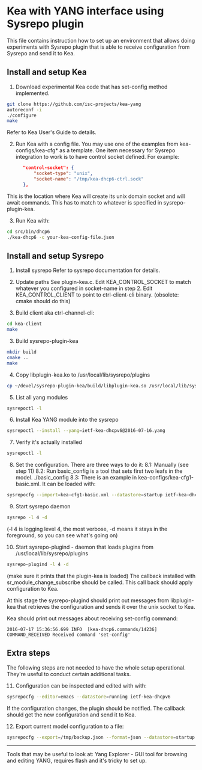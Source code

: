 # Kea with YANG interface using Sysrepo plugin

This file contains instruction how to set up an environment that
allows doing experiments with Sysrepo plugin that is able to receive
configuration from Sysrepo and send it to Kea.

## Install and setup Kea

1. Download experimental Kea code that has set-config method
implemented.

```bash
git clone https://github.com/isc-projects/kea-yang
autoreconf -i
./configure
make
```

Refer to Kea User's Guide to details.

2. Run Kea with a config file.
You may use one of the examples from kea-configs/kea-cfg* as a
template. One item necessary for Sysrepo integration to work is to
have control socket defined. For example:

```json
      "control-socket": {
          "socket-type": "unix",
          "socket-name": "/tmp/kea-dhcp6-ctrl.sock"
      },
```

This is the location where Kea will create its unix domain socket and
will await commands. This has to match to whatever is specified in
sysrepo-plugin-kea.

3. Run Kea with:
```bash
cd src/bin/dhcp6
./kea-dhcp6 -c your-kea-config-file.json
```

## Install and setup Sysrepo

1. Install sysrepo
Refer to sysrepo documentation for details.

2. Update paths
See plugin-kea.c. Edit KEA_CONTROL_SOCKET to match whatever
you configured in socket-name in step 2. Edit KEA_CONTROL_CLIENT
to point to ctrl-client-cli binary. (obsolete: cmake should do this)
3. Build client aka ctrl-channel-cli:
``` bash
cd kea-client
make
```

3. Build sysrepo-plugin-kea
```bash
mkdir build
cmake ..
make
```

4. Copy libplugin-kea.ko to /usr/local/lib/sysrepo/plugins
```bash
cp ~/devel/sysrepo-plugin-kea/build/libplugin-kea.so /usr/local/lib/sysrepo/plugins
```

5. List all yang modules
```bash
sysrepoctl -l
```

6. Install Kea YANG module into the sysrepo 
```bash
sysrepoctl --install --yang=ietf-kea-dhcpv6@2016-07-16.yang
```
7. Verify it's actually installed
```bash
sysrepoctl -l
```

8. Set the configuration. There are three ways to do it:
8.1: Manually (see step 11)
8.2: Run basic_config is a tool that sets first two leafs in the model.
     ./basic_config
8.3: There is an example in kea-configs/kea-cfg1-basic.xml. It can be
loaded with:

```bash
sysrepocfg --import=kea-cfg1-basic.xml --datastore=startup ietf-kea-dhcpv6
```

9. Start sysrepo daemon
```bash
sysrepo -l 4 -d
```
(-l 4 is logging level 4, the most verbose, -d means it stays in the
foreground, so you can see what's going on)

10. Start sysrepo-plugind - daemon that loads plugins from /usr/local/lib/sysrepo/plugins

```bash
sysrepo-plugind -l 4 -d
```
(make sure it prints that the plugin-kea is loaded) The callback
installed with sr_module_change_subscribe should be called.  This call
back should apply configuration to Kea.

At this stage the sysrepo-plugind should print out messages from
libplugin-kea that retrieves the configuration and sends it over the
unix socket to Kea.

Kea should print out messages about receiving
set-config command:

```
2016-07-17 15:36:56.699 INFO  [kea-dhcp6.commands/14236] COMMAND_RECEIVED Received command 'set-config'
```

## Extra steps

The following steps are not needed to have the whole setup
operational. They're useful to conduct certain additional
tasks.

11. Configuration can be inspected and edited with with:
```bash
sysrepocfg --editor=emacs --datastore=running ietf-kea-dhcpv6
```

If the configuration changes, the plugin should be notified.
The callback should get the new configuration and send it
to Kea.

12. Export current model configuration to a file:
```bash
sysrepocfg --export=/tmp/backup.json --format=json --datastore=startup  ietf-kea-dhcpv6
```

---------------------

Tools that may be useful to look at:
Yang Explorer - GUI tool for browsing and editing YANG,
requires flash and it's tricky to set up.
